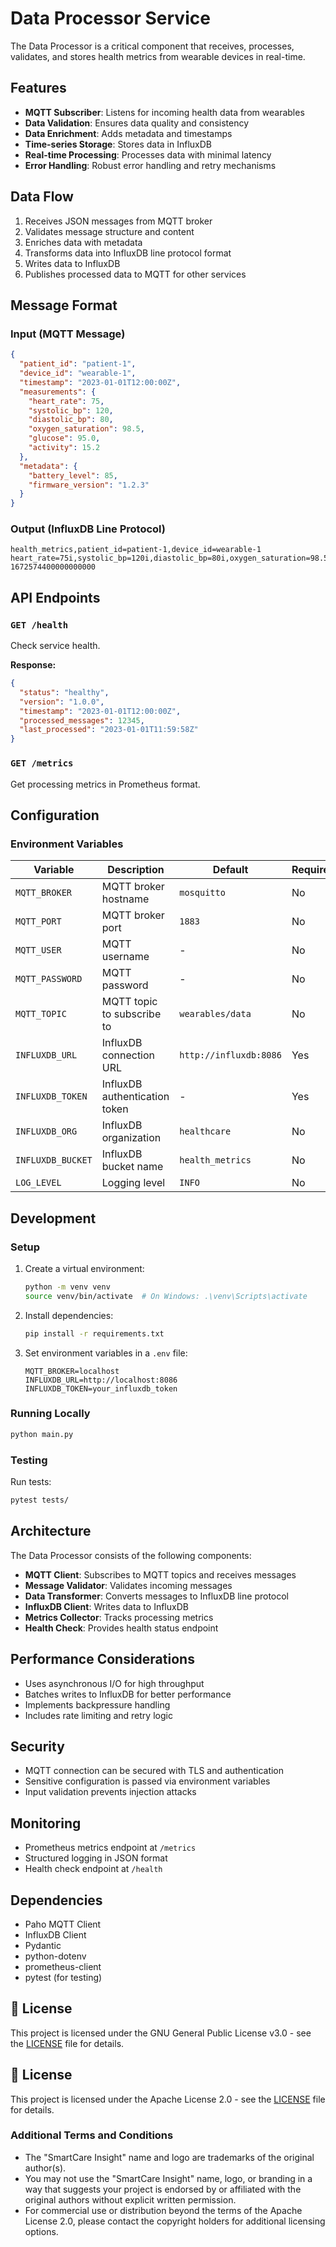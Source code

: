 # Data Processor Service

The Data Processor is a critical component that receives, processes, validates, and stores health metrics from wearable devices in real-time.

## Features

- **MQTT Subscriber**: Listens for incoming health data from wearables
- **Data Validation**: Ensures data quality and consistency
- **Data Enrichment**: Adds metadata and timestamps
- **Time-series Storage**: Stores data in InfluxDB
- **Real-time Processing**: Processes data with minimal latency
- **Error Handling**: Robust error handling and retry mechanisms

## Data Flow

1. Receives JSON messages from MQTT broker
2. Validates message structure and content
3. Enriches data with metadata
4. Transforms data into InfluxDB line protocol format
5. Writes data to InfluxDB
6. Publishes processed data to MQTT for other services

## Message Format

### Input (MQTT Message)

```json
{
  "patient_id": "patient-1",
  "device_id": "wearable-1",
  "timestamp": "2023-01-01T12:00:00Z",
  "measurements": {
    "heart_rate": 75,
    "systolic_bp": 120,
    "diastolic_bp": 80,
    "oxygen_saturation": 98.5,
    "glucose": 95.0,
    "activity": 15.2
  },
  "metadata": {
    "battery_level": 85,
    "firmware_version": "1.2.3"
  }
}
```

### Output (InfluxDB Line Protocol)

```
health_metrics,patient_id=patient-1,device_id=wearable-1 heart_rate=75i,systolic_bp=120i,diastolic_bp=80i,oxygen_saturation=98.5,glucose=95.0,activity=15.2,battery_level=85i 1672574400000000000
```

## API Endpoints

### `GET /health`

Check service health.

**Response:**
```json
{
  "status": "healthy",
  "version": "1.0.0",
  "timestamp": "2023-01-01T12:00:00Z",
  "processed_messages": 12345,
  "last_processed": "2023-01-01T11:59:58Z"
}
```

### `GET /metrics`

Get processing metrics in Prometheus format.

## Configuration

### Environment Variables

| Variable | Description | Default | Required |
|----------|-------------|---------|----------|
| `MQTT_BROKER` | MQTT broker hostname | `mosquitto` | No |
| `MQTT_PORT` | MQTT broker port | `1883` | No |
| `MQTT_USER` | MQTT username | - | No |
| `MQTT_PASSWORD` | MQTT password | - | No |
| `MQTT_TOPIC` | MQTT topic to subscribe to | `wearables/data` | No |
| `INFLUXDB_URL` | InfluxDB connection URL | `http://influxdb:8086` | Yes |
| `INFLUXDB_TOKEN` | InfluxDB authentication token | - | Yes |
| `INFLUXDB_ORG` | InfluxDB organization | `healthcare` | No |
| `INFLUXDB_BUCKET` | InfluxDB bucket name | `health_metrics` | No |
| `LOG_LEVEL` | Logging level | `INFO` | No |

## Development

### Setup

1. Create a virtual environment:
   ```bash
   python -m venv venv
   source venv/bin/activate  # On Windows: .\venv\Scripts\activate
   ```

2. Install dependencies:
   ```bash
   pip install -r requirements.txt
   ```

3. Set environment variables in a `.env` file:
   ```
   MQTT_BROKER=localhost
   INFLUXDB_URL=http://localhost:8086
   INFLUXDB_TOKEN=your_influxdb_token
   ```

### Running Locally

```bash
python main.py
```

### Testing

Run tests:
```bash
pytest tests/
```

## Architecture

The Data Processor consists of the following components:

- **MQTT Client**: Subscribes to MQTT topics and receives messages
- **Message Validator**: Validates incoming messages
- **Data Transformer**: Converts messages to InfluxDB line protocol
- **InfluxDB Client**: Writes data to InfluxDB
- **Metrics Collector**: Tracks processing metrics
- **Health Check**: Provides health status endpoint

## Performance Considerations

- Uses asynchronous I/O for high throughput
- Batches writes to InfluxDB for better performance
- Implements backpressure handling
- Includes rate limiting and retry logic

## Security

- MQTT connection can be secured with TLS and authentication
- Sensitive configuration is passed via environment variables
- Input validation prevents injection attacks

## Monitoring

- Prometheus metrics endpoint at `/metrics`
- Structured logging in JSON format
- Health check endpoint at `/health`

## Dependencies

- Paho MQTT Client
- InfluxDB Client
- Pydantic
- python-dotenv
- prometheus-client
- pytest (for testing)

## 📄 License

This project is licensed under the GNU General Public License v3.0 - see the [LICENSE](LICENSE) file for details.


## 📜 License

This project is licensed under the Apache License 2.0 - see the [LICENSE](../../LICENSE) file for details.

### Additional Terms and Conditions

- The "SmartCare Insight" name and logo are trademarks of the original author(s).
- You may not use the "SmartCare Insight" name, logo, or branding in a way that suggests your project is endorsed by or affiliated with the original authors without explicit written permission.
- For commercial use or distribution beyond the terms of the Apache License 2.0, please contact the copyright holders for additional licensing options.
